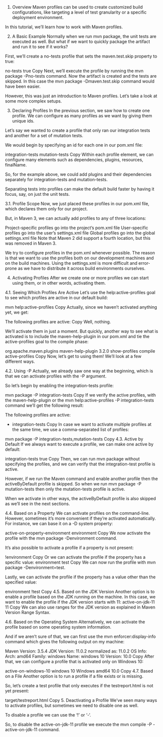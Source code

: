 1. Overview
   Maven profiles can be used to create customized build configurations, like targeting a level of test granularity or a specific deployment environment.

In this tutorial, we’ll learn how to work with Maven profiles.

2. A Basic Example
   Normally when we run mvn package, the unit tests are executed as well. But what if we want to quickly package the artifact and run it to see if it works?

First, we’ll create a no-tests profile that sets the maven.test.skip property to true:

<profile>
    <id>no-tests</id>
    <properties>
        <maven.test.skip>true</maven.test.skip>
    </properties>
</profile>
Copy
Next, we’ll execute the profile by running the mvn package -Pno-tests command. Now the artifact is created and the tests are skipped. In this case the mvn package -Dmaven.test.skip command would have been easier.

However, this was just an introduction to Maven profiles. Let’s take a look at some more complex setups.

3. Declaring Profiles
   In the previous section, we saw how to create one profile. We can configure as many profiles as we want by giving them unique ids.

Let’s say we wanted to create a profile that only ran our integration tests and another for a set of mutation tests.

We would begin by specifying an id for each one in our pom.xml file:

<profiles>
    <profile>
        <id>integration-tests</id>
    </profile>
    <profile>
        <id>mutation-tests</id>
    </profile>
</profiles>
Copy
Within each profile element, we can configure many elements such as dependencies, plugins, resources, finalName.

So, for the example above, we could add plugins and their dependencies separately for integration-tests and mutation-tests.

Separating tests into profiles can make the default build faster by having it focus, say, on just the unit tests.

3.1. Profile Scope
Now, we just placed these profiles in our pom.xml file, which declares them only for our project.

But, in Maven 3, we can actually add profiles to any of three locations:

Project-specific profiles go into the project’s pom.xml file
User-specific profiles go into the user’s settings.xml file
Global profiles go into the global settings.xml file
Note that Maven 2 did support a fourth location, but this was removed in Maven 3.

We try to configure profiles in the pom.xml whenever possible. The reason is that we want to use the profiles both on our development machines and on the build machines. Using the settings.xml is more difficult and error-prone as we have to distribute it across build environments ourselves.

4. Activating Profiles
   After we create one or more profiles we can start using them, or in other words, activating them.

4.1. Seeing Which Profiles Are Active
Let’s use the help:active-profiles goal to see which profiles are active in our default build:

mvn help:active-profiles
Copy
Actually, since we haven’t activated anything yet, we get:

The following profiles are active:
Copy
Well, nothing.

We’ll activate them in just a moment. But quickly, another way to see what is activated is to include the maven-help-plugin in our pom.xml and tie the active-profiles goal to the compile phase:

<build>
    <plugins>
        <plugin>
            <groupId>org.apache.maven.plugins</groupId>
            <artifactId>maven-help-plugin</artifactId>
            <version>3.2.0</version>
            <executions>
                <execution>
                    <id>show-profiles</id>
                    <phase>compile</phase>
                    <goals>
                        <goal>active-profiles</goal>
                    </goals>
                </execution>
            </executions>
        </plugin>
    </plugins>
</build>
Copy
Now, let’s get to using them! We’ll look at a few different ways.

4.2. Using -P
Actually, we already saw one way at the beginning, which is that we can activate profiles with the -P argument.

So let’s begin by enabling the integration-tests profile:

mvn package -P integration-tests
Copy
If we verify the active profiles, with the maven-help-plugin or the mvn help:active-profiles -P integration-tests command we’ll get the following result:

The following profiles are active:

- integration-tests
  Copy
  In case we want to activate multiple profiles at the same time, we use a comma-separated list of profiles:

mvn package -P integration-tests,mutation-tests
Copy
4.3. Active by Default
If we always want to execute a profile, we can make one active by default:

<profile>
    <id>integration-tests</id>
    <activation>
        <activeByDefault>true</activeByDefault>
    </activation>
</profile>
Copy
Then, we can run mvn package without specifying the profiles, and we can verify that the integration-test profile is active.

However, if we run the Maven command and enable another profile then the activeByDefault profile is skipped. So when we run mvn package -P mutation-tests then only the mutation-tests profile is active.

When we activate in other ways, the activeByDefault profile is also skipped as we’ll see in the next sections.

4.4. Based on a Property
We can activate profiles on the command-line. However, sometimes it’s more convenient if they’re activated automatically. For instance, we can base it on a -D system property:

<profile>
    <id>active-on-property-environment</id>
    <activation>
        <property>
            <name>environment</name>
        </property>
    </activation>
</profile>
Copy
We now activate the profile with the mvn package -Denvironment command.

It’s also possible to activate a profile if a property is not present:

<property>
    <name>!environment</name>
</property>
Copy
Or we can activate the profile if the property has a specific value:

<property>
    <name>environment</name>
    <value>test</value>
</property>
Copy
We can now run the profile with mvn package -Denvironment=test.

Lastly, we can activate the profile if the property has a value other than the specified value:

<property>
    <name>environment</name>
    <value>!test</value>
</property>
Copy
4.5. Based on the JDK Version
Another option is to enable a profile based on the JDK running on the machine. In this case, we want to enable the profile if the JDK version starts with 11:

<profile>
    <id>active-on-jdk-11</id>
    <activation>
        <jdk>11</jdk>
    </activation>
</profile>
Copy
We can also use ranges for the JDK version as explained in Maven Version Range Syntax.

4.6. Based on the Operating System
Alternatively, we can activate the profile based on some operating system information.

And if we aren’t sure of that, we can first use the mvn enforcer:display-info command which gives the following output on my machine:

Maven Version: 3.5.4
JDK Version: 11.0.2 normalized as: 11.0.2
OS Info: Arch: amd64 Family: windows Name: windows 10 Version: 10.0
Copy
After that, we can configure a profile that is activated only on Windows 10:

<profile>
    <id>active-on-windows-10</id>
    <activation>
        <os>
            <name>windows 10</name>
            <family>Windows</family>
            <arch>amd64</arch>
            <version>10.0</version>
        </os>
    </activation>
</profile>
Copy
4.7. Based on a File
Another option is to run a profile if a file exists or is missing.

So, let’s create a test profile that only executes if the testreport.html is not yet present:

<activation>
    <file>
        <missing>target/testreport.html</missing>
    </file>
</activation>
Copy
5. Deactivating a Profile
We’ve seen many ways to activate profiles, but sometimes we need to disable one as well.

To disable a profile we can use the ‘!’ or ‘-‘.

So, to disable the active-on-jdk-11 profile we execute the mvn compile -P -active-on-jdk-11 command.

